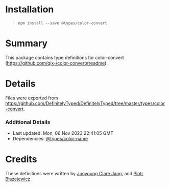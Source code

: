 # Installation
> `npm install --save @types/color-convert`

# Summary
This package contains type definitions for color-convert (https://github.com/qix-/color-convert#readme).

# Details
Files were exported from https://github.com/DefinitelyTyped/DefinitelyTyped/tree/master/types/color-convert.

### Additional Details
 * Last updated: Mon, 06 Nov 2023 22:41:05 GMT
 * Dependencies: [@types/color-name](https://npmjs.com/package/@types/color-name)

# Credits
These definitions were written by [Junyoung Clare Jang](https://github.com/Airlun), and [Piotr Błażejewicz](https://github.com/peterblazejewicz).
